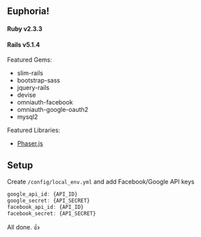 ## Euphoria!

#### Ruby v2.3.3
#### Rails v5.1.4

Featured Gems:
* slim-rails
* bootstrap-sass
* jquery-rails
* devise
* omniauth-facebook
* omniauth-google-oauth2
* mysql2

Featured Libraries:
* [Phaser.js](http://phaser.io/)

## Setup

Create `/config/local_env.yml` and add Facebook/Google API keys
```javascript
google_api_id: {API_ID}
google_secret: {API_SECRET}
facebook_api_id: {API_ID}
facebook_secret: {API_SECRET}
```
All done. :+1:
